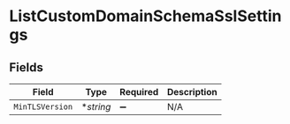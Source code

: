 # ListCustomDomainSchemaSslSettings


## Fields

| Field              | Type               | Required           | Description        |
| ------------------ | ------------------ | ------------------ | ------------------ |
| `MinTLSVersion`    | **string*          | :heavy_minus_sign: | N/A                |